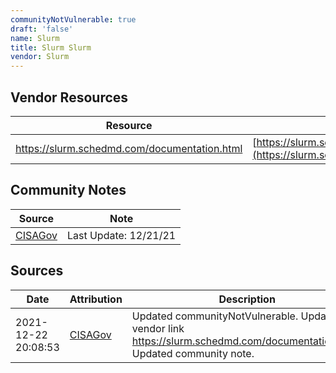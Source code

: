 ```yaml
---
communityNotVulnerable: true
draft: 'false'
name: Slurm
title: Slurm Slurm
vendor: Slurm
---
```


## Vendor Resources
| Resource | Link |
| --- | --- |
| https://slurm.schedmd.com/documentation.html | [https://slurm.schedmd.com/documentation.html](https://slurm.schedmd.com/documentation.html) |


## Community Notes
| Source | Note |
| --- | --- |
| [CISAGov](https://raw.githubusercontent.com/cisagov/log4j-affected-db/develop/README.md) | Last Update: 12/21/21 |

## Sources
| Date | Attribution | Description |
| --- | --- | --- |
| 2021-12-22 20:08:53 | [CISAGov](https://raw.githubusercontent.com/cisagov/log4j-affected-db/develop/README.md) | Updated communityNotVulnerable. Updated vendor link https://slurm.schedmd.com/documentation.html. Updated community note.  |
